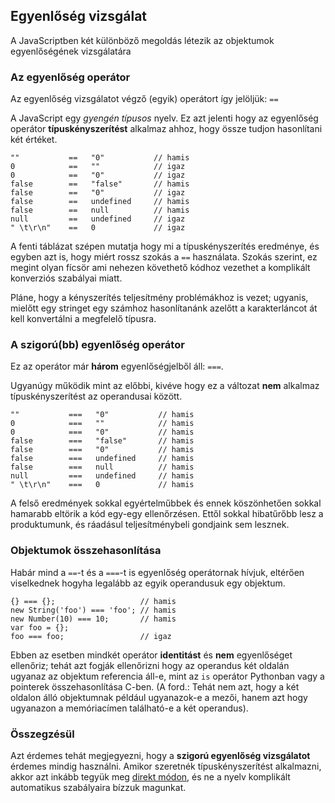 ﻿## Egyenlőség vizsgálat

A JavaScriptben két különböző megoldás létezik az objektumok egyenlőségének 
vizsgálatára

### Az egyenlőség operátor

Az egyenlőség vizsgálatot végző (egyik) operátort így jelöljük: `==`

A JavaScript egy *gyengén típusos* nyelv. Ez azt jelenti hogy az egyenlőség
operátor **típuskényszerítést** alkalmaz ahhoz, hogy össze tudjon hasonlítani
két értéket.
    
    ""           ==   "0"           // hamis
    0            ==   ""            // igaz
    0            ==   "0"           // igaz
    false        ==   "false"       // hamis
    false        ==   "0"           // igaz
    false        ==   undefined     // hamis
    false        ==   null          // hamis
    null         ==   undefined     // igaz
    " \t\r\n"    ==   0             // igaz

A fenti táblázat szépen mutatja hogy mi a típuskényszerítés eredménye, és egyben
azt is, hogy miért rossz szokás a `==` használata. Szokás szerint, ez megint
olyan fícsör ami nehezen követhető kódhoz vezethet a komplikált konverziós
szabályai miatt.

Pláne, hogy a kényszerítés teljesítmény problémákhoz is vezet; ugyanis, mielőtt
egy stringet egy számhoz hasonlítanánk azelőtt a karakterláncot át kell konvertálni
a megfelelő típusra.

### A szigorú(bb) egyenlőség operátor

Ez az operátor már **három** egyenlőségjelből áll: `===`.

Ugyanúgy működik mint az előbbi, kivéve hogy ez a változat **nem** alkalmaz
típuskényszerítést az operandusai között.

    ""           ===   "0"           // hamis
    0            ===   ""            // hamis
    0            ===   "0"           // hamis
    false        ===   "false"       // hamis
    false        ===   "0"           // hamis
    false        ===   undefined     // hamis
    false        ===   null          // hamis
    null         ===   undefined     // hamis
    " \t\r\n"    ===   0             // hamis

A felső eredmények sokkal egyértelműbbek és ennek köszönhetően sokkal hamarabb
eltörik a kód egy-egy ellenőrzésen. Ettől sokkal hibatűrőbb lesz
a produktumunk, és ráadásul teljesítménybeli gondjaink sem lesznek.

### Objektumok összehasonlítása

Habár mind a `==`-t és a `===`-t is egyenlőség operátornak hívjuk, eltérően
viselkednek hogyha legalább az egyik operandusuk egy objektum.
	
	{} === {};                   // hamis
    new String('foo') === 'foo'; // hamis
    new Number(10) === 10;       // hamis
    var foo = {};
    foo === foo;                 // igaz
	
Ebben az esetben mindkét operátor **identitást** és **nem** egyenlőséget 
ellenőriz; tehát azt fogják ellenőrizni hogy az operandus két oldalán
ugyanaz az objektum referencia áll-e, mint az `is` operátor Pythonban
vagy a pointerek összehasonlítása C-ben. (A ford.: Tehát nem azt, hogy a 
két oldalon álló objektumnak például ugyanazok-e a mezői, hanem azt hogy ugyanazon
a memóriacímen található-e a két operandus).

### Összegzésül

Azt érdemes tehát megjegyezni, hogy a **szigorú egyenlőség vizsgálatot** érdemes
mindig használni. Amikor szeretnék típuskényszerítést alkalmazni, akkor azt
inkább tegyük meg [direkt módon](#types.casting), és ne a nyelv komplikált
automatikus szabályaira bízzuk magunkat. 